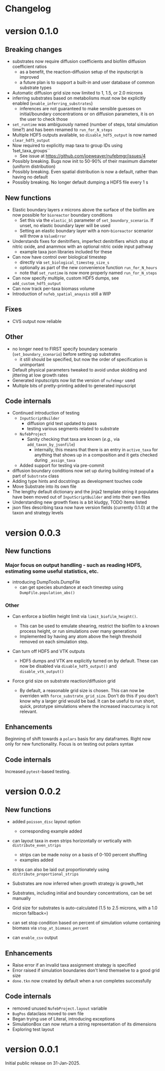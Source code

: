 # Changelog

# version 0.1.0

## Breaking changes

* substrates now require diffusion coefficients and biofilm diffusion coefficient ratios
  * as a benefit, the reaction-diffusion setup of the inputscript is improved
  * a future plan is to support a built-in and user database of common substrate types
* Automatic diffusion grid size now limited to 1, 1.5, or 2.0 microns
* inferring substrates based on metabolisms must now be explicitly enabled (``enable_inferring_substrates``)
  * inferences are not guaranteed to make sensible guesses on initial/boundary concentrations or on diffusion parameters, it is on the user to check those
* ``set_runtime`` was ambiguously named (number of steps, total simulation time?) and has been renamed to ``run_for_N_steps``
* Multiple HDF5 outputs available, so ``disable_hdf5_output`` is now named ``clear_hdf5_output`` 
* Now required to explicitly map taxa to group IDs using 1set_taxa_groups``
  * See issue at https://github.com/joeweaver/nufebmgr/issues/4
* Possibly breaking. Bugs now init to 50-90% of their maximum diameter (uniform distribution)
* Possibly breaking. Even spatial distribution is now a default, rather than having no default
* Possibly breaking. No longer default dumping a HDF5 file every 1 s

## New functions

* Elastic boundary layers *x* microns above the surface of the biofilm are now possible for ``bioreactor`` boundary conditions
  * Set this via the ``elastic_bl`` parameter of ``set_boundary_scenario``. If unset, no elastic boundary layer will be used
  * Setting an elastic boundary layer with a non-``bioreactor`` scenarior will throw a ``ValueError``
* Understands fixes for denitrifiers, imperfect denitrifiers which stop at nitric oxide, and anammox with an optional nitric oxide input pathway
  * example taxa json libraries included for these
* Can now have control over biological timestep
  * directly via ``set_biological_timestep_size_s``
  * optionally as part of the new convenience function ``run_for_N_hours``
  * note that ``set_runtime`` is now more properly named ``run_for_N_steps``
* Can now specify multiple, custom HDF5 dumps, see ``add_custom_hdf5_output``
* Can now track per-taxa biomass volume
* Introduction of ``nufeb_spatial_anaysis`` still a WIP

## Fixes
* CVS output now reliable

## Other

* no longer need to FIRST specify boundary scenario (``set_boundary_scenario``) before setting up substrates
  * it still should be specified, but now the order of specification is unimportant
* Default physical parameters tweaked to avoid undue skidding and jittering at low growth rates
* Generated inputscripts now list the version of ``nufebmgr`` used
* Multiple bits of pretty-printing added to generated inpuscript

## Code internals

* Continued introduction of testing
  * ``InputScriptBuilder``
    * diffusion grid test updated to pass
    * testing various segments related to substrate
  * ``NufebProject``
    * Sanity checking that taxa are known (*e.g.,* via ``add_taxon_by_jsonfile``)
      * internally, this means that there is an entry in ``active_taxa`` for anything that shows up in a composition and it gets checked during ``_assign_taxa``
  * Added support for testing via pre-commit
* diffusion boundary conditions now set up during building instead of a part of ``Substrate`` class
* Adding type hints and docstrings as development touches code
* Move Substrate into its own file
* The lengthy default dictionary and the jinja2 template string it populates have been moved out of ``InputScriptBuilder`` and into their own files 
* Understanding new growth fixes is a bit kludgy, TODO items listed
* json files describing taxa now have version fields (currently 0.1.0) at the taxon and strategy levels

# version 0.0.3

## New functions

### Major focus on output handling - such as reading HDF5, estimating some useful statistics, etc.

* introducing DumpTools.DumpFile
    * can get species abundance at each timestep using ``DumpFile.population_abs()`` 

### Other

* Can enforce a biofilm height limit via ``limit_biofilm_height()``.
  * This can be used to emulate shearing, restrict the biofilm to a known process height, or run simulations over many generations
  * Implemented by having any atom above the heigh threshold removed on each simulation step.

* Can turn off HDF5 and VTK outputs
  * HDF5 dumps and VTK are explicitly turned on by default. These can now be disabled via ``disable_hdf5_output()`` and ``disable_vtk_output()`` 

* Force grid size on substrate reaction/diffusion grid
  * By default, a reasonable grid size is chosen. This can now be overriden with ``force_substrate_grid_size``. Don't do this if you don't know why a larger grid would be bad. It can be useful to run short, quick, prototype simulations where the increased inaccurracy is not relevant. 

## Enhancements

Beginning of shift towards a ``polars`` basis for any dataframes. Right now only for new functionality. Focus is on testing out polars syntax

## Code internals

Increased ``pytest``-based testing.

# version 0.0.2

## New functions

* added ``poisson_disc`` layout option
  * corresponding example added

* can layout taxa in even strips horizontally or vertically with ``distribute_even_strips``
  * strips can be made noisy on a basis of 0-100 percent shuffling
  * examples added

* strips can also be laid out proportionately using ``distribute_proportional_strips``

* Substrates are now inferred when growth strategy is growth_het
* Substrates, including initial and boundary concentrations, can be set manually

* Grid size for substrates is auto-calculated  (1.5 to 2.5 microns, with a 1.0 micron fallback=)

* can set stop condition based on percent of simulation volume containing biomass via ``stop_at_biomass_percent``

* can ``enable_csv`` output

## Enhancements

* Raise error if an invalid taxa assignment strategy is specified
* Error raised if simulation boundaries don't lend themselve to a good grid size
* ``done.tkn`` now created by default when a run completes successfully

## Code internals

* removed unused ``NufebProject.layout`` variable
* ``BugPos`` dataclass moved to own file
* Began trying use of Literal, introducing exceptions
* SimulationBox can now return a string representation of its dimensions
* Exploring test layout

# version 0.0.1 

Initial public release on 31-Jan-2025.
